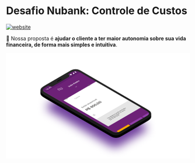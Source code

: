 # Desafio Nubank: Controle de Custos

[![website](https://img.shields.io/badge/mvp-website-violet)](https://jappy.cancio.dev/)

:purple_heart: Nossa proposta é **ajudar o cliente a ter maior autonomia sobre sua vida financeira, de forma mais simples e intuitiva**.

![imagem01](.doc/images/image01.png)
